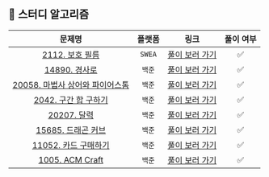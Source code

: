 ## 🐶 스터디 알고리즘
|문제명|플랫폼|링크|풀이 여부|
|:--:|:--:|:--:|:--:|
|[2112. 보호 필름](https://swexpertacademy.com/main/code/problem/problemDetail.do?contestProbId=AV5V1SYKAaUDFAWu)|`SWEA`|[풀이 보러 가기](./2112.%20보호%20필름.py)|✅|
|[14890. 경사로](https://www.acmicpc.net/problem/14890)|`백준`|[풀이 보러 가기](./14890.%20경사로.py)|✅|
|[20058. 마법사 상어와 파이어스톰](https://www.acmicpc.net/problem/20058)|`백준`|[풀이 보러 가기](20058.%20마법사%20상어와%20파이어스톰.py)|✅|
|[2042. 구간 합 구하기](https://www.acmicpc.net/problem/2042)|`백준`|[풀이 보러 가기](./2042.%20구간%20합%20구하기.py)|✅|
|[20207. 달력](https://www.acmicpc.net/problem/20207)|`백준`|[풀이 보러 가기](./20207.%20달력.py)|✅|
|[15685. 드래곤 커브](https://www.acmicpc.net/problem/15685)|`백준`|[풀이 보러 가기](./15685.%20드래곤%20커브.py)|✅|
|[11052. 카드 구매하기](https://www.acmicpc.net/problem/11052)|`백준`|[풀이 보러 가기](./11052.%20카드%20구매하기.py)|✅|
|[1005. ACM Craft](https://www.acmicpc.net/problem/1005)|`백준`|[풀이 보러 가기](./1005.%20ACM%20Craft.py)|✅|